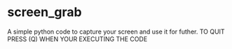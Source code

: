 # screen_grab
A simple python code to capture your screen and use it for futher.
TO QUIT PRESS (Q) WHEN YOUR EXECUTING THE CODE
